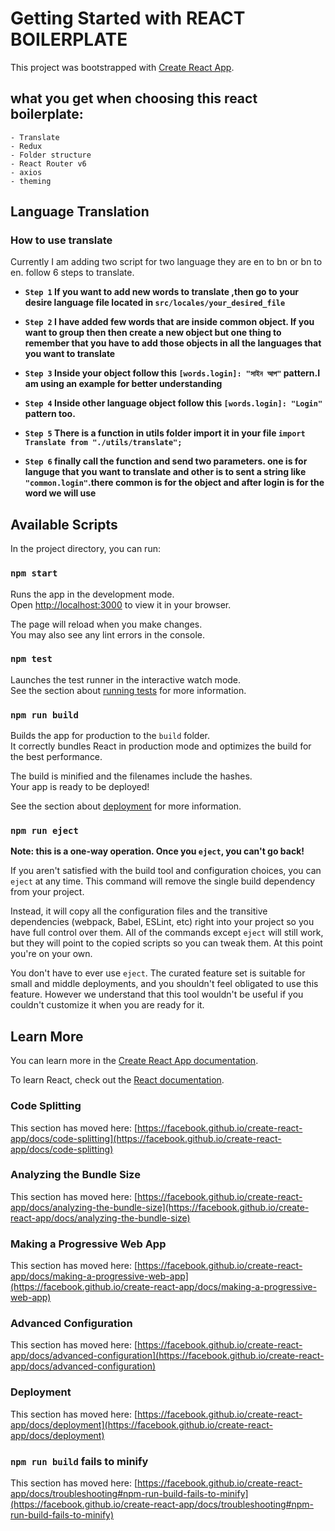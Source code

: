 # Getting Started with REACT BOILERPLATE

This project was bootstrapped with [Create React App](https://github.com/facebook/create-react-app).

## what you get when choosing this react boilerplate:
    - Translate 
    - Redux
    - Folder structure
    - React Router v6
    - axios
    - theming
    


## Language Translation 



### How to use translate 

Currently I am adding two script for two language they are en to bn or bn to en. follow 6 steps to translate.

 - **`Step 1` If you want to add new words to translate ,then go to your desire language file located in `src/locales/your_desired_file`**

 - **`Step 2` I have added few words that are inside common object. If you want to group then then create a new object but one thing to remember that you have to add those objects in all the languages that you want to translate**

 - **`Step 3` Inside your object follow this `[words.login]: "সাইন আপ"` pattern.I am using an example for better understanding**

 - **`Step 4` Inside other language object follow this `[words.login]: "Login"` pattern too.**

 - **`Step 5` There is a function in utils folder import it in your file `import Translate from "./utils/translate";`**

- **`Step 6` finally call the function and send two parameters. one is for languge that you want to translate and other is to sent a string like `"common.login"`.there common is for the object and after login is for the word we will use**
## Available Scripts

In the project directory, you can run:

### `npm start`

Runs the app in the development mode.\
Open [http://localhost:3000](http://localhost:3000) to view it in your browser.

The page will reload when you make changes.\
You may also see any lint errors in the console.

### `npm test`

Launches the test runner in the interactive watch mode.\
See the section about [running tests](https://facebook.github.io/create-react-app/docs/running-tests) for more information.

### `npm run build`

Builds the app for production to the `build` folder.\
It correctly bundles React in production mode and optimizes the build for the best performance.

The build is minified and the filenames include the hashes.\
Your app is ready to be deployed!

See the section about [deployment](https://facebook.github.io/create-react-app/docs/deployment) for more information.

### `npm run eject`

**Note: this is a one-way operation. Once you `eject`, you can't go back!**

If you aren't satisfied with the build tool and configuration choices, you can `eject` at any time. This command will remove the single build dependency from your project.

Instead, it will copy all the configuration files and the transitive dependencies (webpack, Babel, ESLint, etc) right into your project so you have full control over them. All of the commands except `eject` will still work, but they will point to the copied scripts so you can tweak them. At this point you're on your own.

You don't have to ever use `eject`. The curated feature set is suitable for small and middle deployments, and you shouldn't feel obligated to use this feature. However we understand that this tool wouldn't be useful if you couldn't customize it when you are ready for it.

## Learn More

You can learn more in the [Create React App documentation](https://facebook.github.io/create-react-app/docs/getting-started).

To learn React, check out the [React documentation](https://reactjs.org/).

### Code Splitting

This section has moved here: [https://facebook.github.io/create-react-app/docs/code-splitting](https://facebook.github.io/create-react-app/docs/code-splitting)

### Analyzing the Bundle Size

This section has moved here: [https://facebook.github.io/create-react-app/docs/analyzing-the-bundle-size](https://facebook.github.io/create-react-app/docs/analyzing-the-bundle-size)

### Making a Progressive Web App

This section has moved here: [https://facebook.github.io/create-react-app/docs/making-a-progressive-web-app](https://facebook.github.io/create-react-app/docs/making-a-progressive-web-app)

### Advanced Configuration

This section has moved here: [https://facebook.github.io/create-react-app/docs/advanced-configuration](https://facebook.github.io/create-react-app/docs/advanced-configuration)

### Deployment

This section has moved here: [https://facebook.github.io/create-react-app/docs/deployment](https://facebook.github.io/create-react-app/docs/deployment)

### `npm run build` fails to minify

This section has moved here: [https://facebook.github.io/create-react-app/docs/troubleshooting#npm-run-build-fails-to-minify](https://facebook.github.io/create-react-app/docs/troubleshooting#npm-run-build-fails-to-minify)
